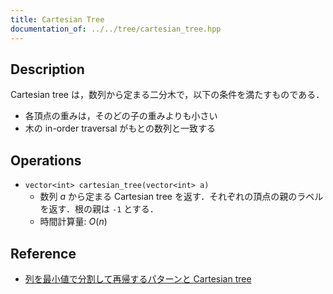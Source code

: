 ```yaml
---
title: Cartesian Tree
documentation_of: ../../tree/cartesian_tree.hpp
---
```


## Description

Cartesian tree は，数列から定まる二分木で，以下の条件を満たすものである．
- 各頂点の重みは，そのどの子の重みよりも小さい
- 木の in-order traversal がもとの数列と一致する

## Operations

- `vector<int> cartesian_tree(vector<int> a)`
    - 数列 $a$ から定まる Cartesian tree を返す．それぞれの頂点の親のラベルを返す．根の親は `-1` とする．
    - 時間計算量: $O(n)$

## Reference

- [列を最小値で分割して再帰するパターンと Cartesian tree](https://kmyk.github.io/blog/blog/2020/07/27/recursion-on-cartesian-tree/)